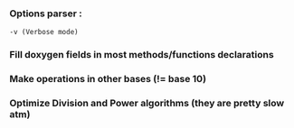 ### Options parser :
    
    -v (Verbose mode)
                 
    
### Fill doxygen fields in most methods/functions declarations

### Make operations in other bases (!= base 10)

### Optimize Division and Power algorithms (they are pretty slow atm)
